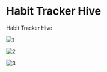 # Habit Tracker Hive

Habit Tracker Hive

![1](https://github.com/BilalSevinc16/Habit_Tracker_Hive/assets/146417248/5f32c294-034a-43ac-8e3d-e96754345f55)

![2](https://github.com/BilalSevinc16/Habit_Tracker_Hive/assets/146417248/fc17392b-36ee-4128-9d39-9b621bae467b)

![3](https://github.com/BilalSevinc16/Habit_Tracker_Hive/assets/146417248/1efd8c89-1a51-41b2-9900-3071169f1e68)
